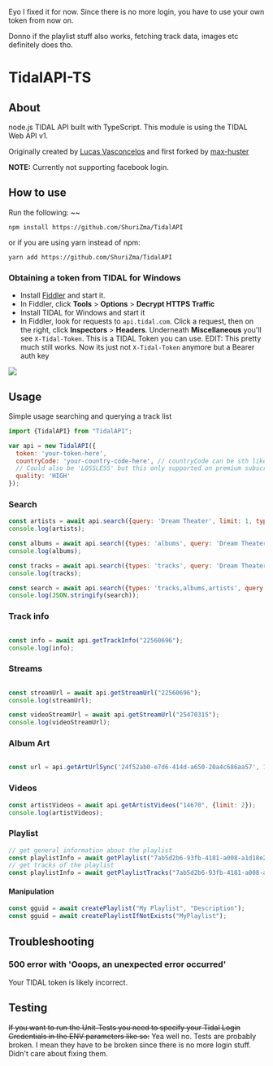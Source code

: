 Eyo I fixed it for now. Since there is no more login, you have to use your own token from now on. 

Donno if the playlist stuff also works, fetching track data, images etc definitely does tho.

# TidalAPI-TS

## About

node.js TIDAL API built with TypeScript. This module is using the TIDAL Web API v1.


Originally created by [Lucas Vasconcelos](https://github.com/lucaslg26) and first forked by [max-huster](https://github.com/max-huster)

**NOTE:** Currently not supporting facebook login.

## How to use
Run the following:
~~
```
npm install https://github.com/ShuriZma/TidalAPI
```
or if you are using yarn instead of npm:
```
yarn add https://github.com/ShuriZma/TidalAPI
```

### Obtaining a token from TIDAL for Windows

 - Install [Fiddler](https://www.telerik.com/download/fiddler) and start it.
 - In Fiddler, click **Tools** > **Options** > **Decrypt HTTPS Traffic**
 - Install TIDAL for Windows and start it
 - In Fiddler, look for requests to `api.tidal.com`. Click a request, then on the right, click **Inspectors** > **Headers**. Underneath **Miscellaneous** you'll see `X-Tidal-Token`. This is a TIDAL Token you can use. 
 EDIT: This pretty much still works. Now its just not `X-Tidal-Token` anymore but a Bearer auth key

<img src="https://i.imgur.com/SvBgcIV.png">

## Usage

Simple usage searching and querying a track list

```javascript
import {TidalAPI} from "TidalAPI";

var api = new TidalAPI({
  token: 'your-token-here',
  countryCode: 'your-country-code-here', // countryCode can be sth like 'US' if you don't know your country code just google it.
  // Could also be 'LOSSLESS' but this only supported on premium subscriptions
  quality: 'HIGH'
});
```

### Search

```javascript
const artists = await api.search({query: 'Dream Theater', limit: 1, types: "artists"});
console.log(artists);

const albums = await api.search({types: 'albums', query: 'Dream Theater', limit: 1});
console.log(albums);

const tracks = await api.search({types: 'tracks', query: 'Dream Theater', limit: 1});
console.log(tracks);

const search = await api.search({types: 'tracks,albums,artists', query: 'Dream Theater', limit: 1});
console.log(JSON.stringify(search));
```

### Track info

```javascript

const info = await api.getTrackInfo("22560696");
console.log(info);

```

### Streams

```javascript

const streamUrl = await api.getStreamUrl("22560696");
console.log(streamUrl);

const videoStreamUrl = await api.getStreamUrl("25470315");
console.log(videoStreamUrl);
```

### Album Art

```javascript

const url = api.getArtUrlSync('24f52ab0-e7d6-414d-a650-20a4c686aa57', 1280);

```

### Videos

```javascript
const artistVideos = await api.getArtistVideos("14670", {limit: 2});
console.log(artistVideos);
```

### Playlist
```javascript
// get general information about the playlist
const playlistInfo = await getPlaylist("7ab5d2b6-93fb-4181-a008-a1d18e2cebfa");
// get tracks of the playlist
const playlistInfo = await getPlaylistTracks("7ab5d2b6-93fb-4181-a008-a1d18e2cebfa");
```

#### Manipulation
```javascript
const gguid = await createPlaylist("My Playlist", "Description");
const gguid = await createPlaylistIfNotExists("MyPlaylist");
```


## Troubleshooting

### 500 error with 'Ooops, an unexpected error occurred'

Your TIDAL token is likely incorrect.

## Testing

~~If you want to run the Unit-Tests you need to specify your Tidal Login Credentials in the ENV parameters like so:~~
Yea well no. Tests are probably broken. I mean they have to be broken since there is no more login stuff. Didn't care about fixing them.
